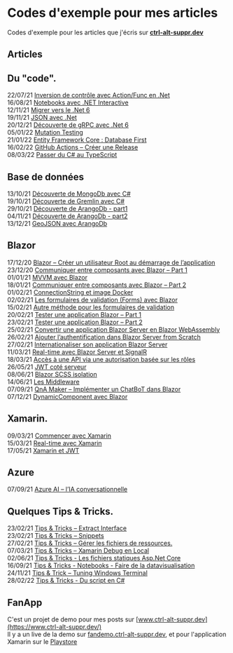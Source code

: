 # Codes d'exemple pour mes articles
Codes d'exemple pour les articles que j'écris sur [**ctrl-alt-suppr.dev**](https://www.ctrl-alt-suppr.dev/)

## Articles

## Du "code".
22/07/21 [Inversion de contrôle avec Action/Func en .Net](https://www.ctrl-alt-suppr.dev/2021/07/22/inversion-de-controle-avec-action-func-en-net/)  
16/08/21 [Notebooks avec .NET Interactive](https://www.ctrl-alt-suppr.dev/2021/08/16/notebooks-avec-net-interactive/)  
12/11/21 [Migrer vers le .Net 6](https://www.ctrl-alt-suppr.dev/2021/11/12/migrer-vers-le-net-6/)  
19/11/21 [JSON avec .Net](https://www.ctrl-alt-suppr.dev/2021/11/19/json-avec-net/)  
20/12/21 [Découverte de gRPC avec .Net 6](https://www.ctrl-alt-suppr.dev/2021/12/20/decouverte-de-grpc-avec-dotnet-6/)  
05/01/22 [Mutation Testing](https://www.ctrl-alt-suppr.dev/2022/01/05/mutation-testing/)  
21/01/22 [Entity Framework Core : Database First](https://www.ctrl-alt-suppr.dev/2022/01/21/entity-framework-core-database-first/)  
16/02/22 [GitHub Actions – Créer une Release](https://www.ctrl-alt-suppr.dev/2022/02/16/github-actions-creer-une-release/)  
08/03/22 [Passer du C# au TypeScript](https://www.ctrl-alt-suppr.dev/2022/03/08/passer-du-c-au-typescript/)  

## Base de données
13/10/21 [Découverte de MongoDb avec C#](https://www.ctrl-alt-suppr.dev/2021/10/13/decouverte-de-mongodb-avec-c/)  
19/10/21 [Découverte de Gremlin avec C#](https://www.ctrl-alt-suppr.dev/2021/10/19/decouverte-de-gremlin-avec-c/)  
29/10/21 [Découverte de ArangoDb - part1](https://www.ctrl-alt-suppr.dev/2021/10/29/decouverte-de-arangodb-part-1/)  
04/11/21 [Découverte de ArangoDb - part2](https://www.ctrl-alt-suppr.dev/2021/11/04/decouverte-de-arangodb-part-2/)  
13/12/21 [GeoJSON avec ArangoDb](https://www.ctrl-alt-suppr.dev/2021/12/13/geojson-avec-arangodb/)  

## Blazor
17/12/20 [Blazor – Créer un utilisateur Root au démarrage de l’application](https://www.ctrl-alt-suppr.dev/2020/12/17/blazor-creer-un-utilisateur-root-au-demarrage-de-lapplication/)  
23/12/20 [Communiquer entre composants avec Blazor – Part 1](https://www.ctrl-alt-suppr.dev/2020/12/23/communiquer-entre-composants-avec-blazor-part-1/)  
01/01/21 [MVVM avec Blazor](https://www.ctrl-alt-suppr.dev/2021/01/01/mvvm-avec-blazor/)  
18/01/21 [Communiquer entre composants avec Blazor – Part 2](https://www.ctrl-alt-suppr.dev/2021/01/18/communiquer-entre-composants-avec-blazor-part-2/)  
01/02/21 [ConnectionString et image Docker](https://www.ctrl-alt-suppr.dev/2021/02/01/connectionstring-et-image-docker/)  
02/02/21 [Les formulaires de validation (Forms) avec Blazor](https://www.ctrl-alt-suppr.dev/2021/02/02/les-formulaires-de-validation-forms-avec-blazor/)  
15/02/21 [Autre méthode pour les formulaires de validation](https://www.ctrl-alt-suppr.dev/2021/02/15/autre-methode-pour-les-formulaires-de-validation/)  
20/02/21 [Tester une application Blazor – Part 1](https://www.ctrl-alt-suppr.dev/2021/02/20/tester-une-application-blazor-part-1/)  
23/02/21 [Tester une application Blazor – Part 2](https://www.ctrl-alt-suppr.dev/2021/02/23/tester-une-application-blazor-part-2/)  
25/02/21 [Convertir une application Blazor Server en Blazor WebAssembly](https://www.ctrl-alt-suppr.dev/2021/02/25/convertir-une-application-blazor-server-en-blazor-webassembly/)  
26/02/21 [Ajouter l’authentification dans Blazor Server from Scratch](https://www.ctrl-alt-suppr.dev/2021/02/26/ajouter-lauthentification-dans-blazor-server-from-scratch/)  
27/02/21 [Internationaliser son application Blazor Server](https://www.ctrl-alt-suppr.dev/2021/02/27/internationaliser-son-application-blazor-server/)  
11/03/21 [Real-time avec Blazor Server et SignalR](https://www.ctrl-alt-suppr.dev/2021/03/11/real-time-avec-blazor-server-et-signalr/)  
18/03/21 [Accès à une API via une autorisation basée sur les rôles](https://www.ctrl-alt-suppr.dev/2021/03/18/acces-a-une-api-via-une-autorisation-basee-sur-les-roles/)  
26/05/21 [JWT coté serveur](https://www.ctrl-alt-suppr.dev/2021/05/26/jwt-cote-serveur/)  
08/06/21 [Blazor SCSS isolation](https://www.ctrl-alt-suppr.dev/2021/06/08/blazor-scss-isolation/)  
14/06/21 [Les Middleware](https://www.ctrl-alt-suppr.dev/2021/06/14/les-middlewares/)  
07/09/21 [QnA Maker – Implémenter un ChatBoT dans Blazor](https://www.ctrl-alt-suppr.dev/2021/09/07/qna-maker-azure-bot-implementer-un-chatbot-dans-blazor/)  
07/12/21 [DynamicComponent avec Blazor](https://www.ctrl-alt-suppr.dev/2021/12/07/dynamiccomponent-avec-blazor/)  

## Xamarin.
09/03/21 [Commencer avec Xamarin](https://www.ctrl-alt-suppr.dev/2021/03/09/commencer-avec-xamarin/)  
15/03/21 [Real-time avec Xamarin](https://www.ctrl-alt-suppr.dev/2021/03/15/real-time-avec-xamarin/)  
17/05/21 [Xamarin et JWT](https://www.ctrl-alt-suppr.dev/2021/05/17/xamarin-android-et-jwt/)  

## Azure
07/09/21 [Azure AI – l’IA conversationnelle](https://www.ctrl-alt-suppr.dev/2021/09/07/azure-ai-lia-conversationnelle/)

## Quelques Tips & Tricks.
23/02/21 [Tips & Tricks – Extract Interface](https://www.ctrl-alt-suppr.dev/2021/02/23/tips-extract-interface/)  
23/02/21 [Tips & Tricks – Snippets](https://www.ctrl-alt-suppr.dev/2021/02/23/tips-snippets/)  
27/02/21 [Tips & Tricks – Gérer les fichiers de ressources.](https://www.ctrl-alt-suppr.dev/2021/02/27/tips-tricks-gerer-les-fichiers-de-ressources/)  
07/03/21 [Tips & Tricks – Xamarin Debug en Local](https://www.ctrl-alt-suppr.dev/2021/03/07/tips-tricks-xamarin-debug-en-local/)  
02/06/21 [Tips & Tricks - Les fichiers statiques Asp.Net Core](https://www.ctrl-alt-suppr.dev/2021/06/02/tips-tricks-fichiers-statiques-asp-net-core/)  
16/09/21 [Tips & Tricks - Notebooks - Faire de la datavisualisation](https://www.ctrl-alt-suppr.dev/2021/09/16/tips-tricks-notebooks-faire-de-la-datavisualisation/)  
24/11/21 [Tips & Trick – Tuning Windows Terminal](https://www.ctrl-alt-suppr.dev/2021/11/24/tips-trick-windows-terminal/)  
28/02/22 [Tips & Tricks - Du script en C#](https://www.ctrl-alt-suppr.dev/2022/02/28/tips-tricks-du-script-en-c/)  

## FanApp
C'est un projet de demo pour mes posts sur [www.ctrl-alt-suppr.dev](https://www.ctrl-alt-suppr.dev/)  
Il y a un live de la demo sur [fandemo.ctrl-alt-suppr.dev](https://fandemo.ctrl-alt-suppr.dev/), et pour l'application Xamarin sur le [Playstore](https://play.google.com/store/apps/details?id=com.anthonyryck.fansmobile)  
